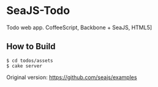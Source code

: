 SeaJS-Todo
==========

Todo web app. CoffeeScript, Backbone + SeaJS, HTML5]

How to Build
------------

```shell
$ cd todos/assets
$ cake server
```

Original version: <https://github.com/seajs/examples>
